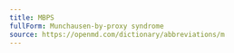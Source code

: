 ```yaml
---
title: MBPS
fullForm: Munchausen-by-proxy syndrome
source: https://openmd.com/dictionary/abbreviations/m
---
```

